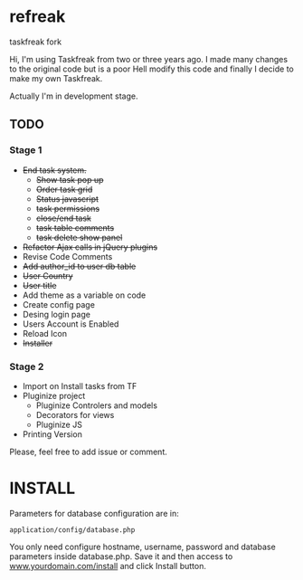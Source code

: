 refreak
=======

taskfreak fork

Hi, I'm using Taskfreak from two or three years ago. I made many changes to the original code but is a poor Hell modify this code and finally I decide to make my own Taskfreak.

Actually I'm in development stage.

TODO
----


### Stage 1
+ ~~End task system.~~
    + ~~Show task pop up~~
    + ~~Order task grid~~
    + ~~Status javascript~~
    + ~~task permissions~~
    + ~~close/end task~~
    + ~~task table comments~~
    + ~~task delete show panel~~
+ ~~Refactor Ajax calls in jQuery plugins~~
+ Revise Code Comments
+ ~~Add author_id to user db table~~
+ ~~User Country~~
+ ~~User title~~
+ Add theme as a variable on code
+ Create config page
+ Desing login page
+ Users Account is Enabled
+ Reload Icon
+ ~~Installer~~

### Stage 2
+ Import on Install tasks from TF
+ Pluginize project
    + Pluginize Controlers and models
    + Decorators for views
    + Pluginize JS
+ Printing Version

Please, feel free to add issue or comment.

INSTALL
=======
Parameters for database configuration are in:

    application/config/database.php

You only need configure hostname, username, password and database parameters inside database.php. Save it and 
then access to www.yourdomain.com/install and click Install button.
